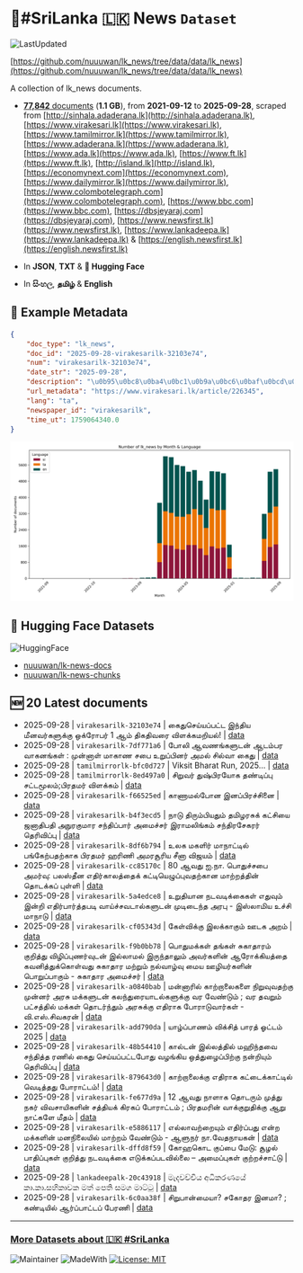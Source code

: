 # 📄#SriLanka 🇱🇰 News `Dataset`

![LastUpdated](https://img.shields.io/badge/last_updated-2025--09--28_18:43:34-green)

[https://github.com/nuuuwan/lk_news/tree/data/data/lk_news](https://github.com/nuuuwan/lk_news/tree/data/data/lk_news)

A collection of lk_news documents.

- [**77,842** documents](https://github.com/nuuuwan/lk_news/tree/data/data/lk_news) (**1.1 GB**), from **2021-09-12** to **2025-09-28**, scraped from [http://sinhala.adaderana.lk](http://sinhala.adaderana.lk), [https://www.virakesari.lk](https://www.virakesari.lk), [https://www.tamilmirror.lk](https://www.tamilmirror.lk), [https://www.adaderana.lk](https://www.adaderana.lk), [https://www.ada.lk](https://www.ada.lk), [https://www.ft.lk](https://www.ft.lk), [http://island.lk](http://island.lk), [https://economynext.com](https://economynext.com), [https://www.dailymirror.lk](https://www.dailymirror.lk), [https://www.colombotelegraph.com](https://www.colombotelegraph.com), [https://www.bbc.com](https://www.bbc.com), [https://dbsjeyaraj.com](https://dbsjeyaraj.com), [https://www.newsfirst.lk](https://www.newsfirst.lk), [https://www.lankadeepa.lk](https://www.lankadeepa.lk) & [https://english.newsfirst.lk](https://english.newsfirst.lk)

- In **JSON**, **TXT** & **🤗 Hugging Face**

- In **සිංහල**, **தமிழ்** & **English**

## 📝 Example Metadata

```json
{
    "doc_type": "lk_news",
    "doc_id": "2025-09-28-virakesarilk-32103e74",
    "num": "virakesarilk-32103e74",
    "date_str": "2025-09-28",
    "description": "\u0b95\u0bc8\u0ba4\u0bc1\u0b9a\u0bc6\u0baf\u0bcd\u0baf\u0baa\u0bcd\u0baa\u0b9f\u0bcd\u0b9f \u0b87\u0ba8\u0bcd\u0ba4\u0bbf\u0baf \u0bae\u0bc0\u0ba9\u0bb5\u0bb0\u0bcd\u0b95\u0bb3\u0bc1\u0b95\u0bcd\u0b95\u0bc1 \u0b92\u0b95\u0bcd\u0bb0\u0bcb\u0baa\u0bb0\u0bcd 1 \u0b86\u0bae\u0bcd \u0ba4\u0bbf\u0b95\u0ba4\u0bbf\u0bb5\u0bb0\u0bc8 \u0bb5\u0bbf\u0bb3\u0b95\u0bcd\u0b95\u0bae\u0bb1\u0bbf\u0baf\u0bb2\u0bcd!",
    "url_metadata": "https://www.virakesari.lk/article/226345",
    "lang": "ta",
    "newspaper_id": "virakesarilk",
    "time_ut": 1759064340.0
}
```

![Chart](https://raw.githubusercontent.com/nuuuwan/lk_news/refs/heads/data/data/lk_news/docs_by_month_and_lang.png)

## 🤗 Hugging Face Datasets

![HuggingFace](https://img.shields.io/badge/-HuggingFace-FDEE21?style=for-the-badge&logo=HuggingFace)

- [nuuuwan/lk-news-docs](https://huggingface.co/datasets/nuuuwan/lk-news-docs)
- [nuuuwan/lk-news-chunks](https://huggingface.co/datasets/nuuuwan/lk-news-chunks)

## 🆕 20 Latest documents

- 2025-09-28 | `virakesarilk-32103e74` | கைதுசெய்யப்பட்ட இந்திய மீனவர்களுக்கு ஒக்ரோபர் 1 ஆம் திகதிவரை விளக்கமறியல்! | [data](https://github.com/nuuuwan/lk_news/tree/data/data/lk_news/2020s/2025/2025-09-28-virakesarilk-32103e74)
- 2025-09-28 | `virakesarilk-7df771a6` | போலி ஆவணங்களுடன் ஆடம்பர வாகனங்கள் : முன்னாள் மாகாண சபை உறுப்பினர் அமல் சில்வா கைது | [data](https://github.com/nuuuwan/lk_news/tree/data/data/lk_news/2020s/2025/2025-09-28-virakesarilk-7df771a6)
- 2025-09-28 | `tamilmirrorlk-bfc0d727` | Viksit Bharat Run, 2025… | [data](https://github.com/nuuuwan/lk_news/tree/data/data/lk_news/2020s/2025/2025-09-28-tamilmirrorlk-bfc0d727)
- 2025-09-28 | `tamilmirrorlk-8ed497a0` | சிறுவர் துஷ்பிரயோக தண்டிப்பு சட்டமூலம்;பிரதமர் விளக்கம் | [data](https://github.com/nuuuwan/lk_news/tree/data/data/lk_news/2020s/2025/2025-09-28-tamilmirrorlk-8ed497a0)
- 2025-09-28 | `virakesarilk-f66525ed` | காணா­மல்­போன இனப்­பி­ரச்­சினை | [data](https://github.com/nuuuwan/lk_news/tree/data/data/lk_news/2020s/2025/2025-09-28-virakesarilk-f66525ed)
- 2025-09-28 | `virakesarilk-b4f3ecd5` | நாடு திரும்பியதும் தமிழரசுக் கட்சியை  ஜனாதிபதி அநுரகுமார சந்திப்பார்  அமைச்சர் இராமலிங்கம் சந்திரசேகரர் தெரிவிப்பு | [data](https://github.com/nuuuwan/lk_news/tree/data/data/lk_news/2020s/2025/2025-09-28-virakesarilk-b4f3ecd5)
- 2025-09-28 | `virakesarilk-8df6b794` | உலக மகளிர் மாநாட்டில் பங்கேற்பதற்காக  பிரதமர் ஹரிணி அமரசூரிய சீனா விஜயம் | [data](https://github.com/nuuuwan/lk_news/tree/data/data/lk_news/2020s/2025/2025-09-28-virakesarilk-8df6b794)
- 2025-09-28 | `virakesarilk-cc85170c` | 80 ஆவது ஐ.நா. பொதுச்சபை அமர்வு: பலஸ்தீன எதிர்காலத்தைக் கட்டியெழுப்புவதற்கான மாற்றத்தின் தொடக்கப் புள்ளி | [data](https://github.com/nuuuwan/lk_news/tree/data/data/lk_news/2020s/2025/2025-09-28-virakesarilk-cc85170c)
- 2025-09-28 | `virakesarilk-5a4edce8` | உறுதியான நடவடிக்கைகள் எதுவும் இன்றி எதிர்பார்த்தபடி வாய்ச்சவடால்களுடன் முடிடைந்த அரபு - இஸ்லாமிய உச்சி மாநாடு | [data](https://github.com/nuuuwan/lk_news/tree/data/data/lk_news/2020s/2025/2025-09-28-virakesarilk-5a4edce8)
- 2025-09-28 | `virakesarilk-cf05343d` | கேள்விக்கு இலக்காகும் ஊடக அறம் | [data](https://github.com/nuuuwan/lk_news/tree/data/data/lk_news/2020s/2025/2025-09-28-virakesarilk-cf05343d)
- 2025-09-28 | `virakesarilk-f9b0bb78` | பொதுமக்கள் தங்கள் சுகாதாரம் குறித்து விழிப்புணர்வுடன் இல்லாமல் இருந்தாலும் அவர்களின் ஆரோக்கியத்தை கவனித்துக்கொள்வது சுகாதார மற்றும் நல்வாழ்வு மைய ஊழியர்களின் பொறுப்பாகும் - சுகாதார அமைச்சர் | [data](https://github.com/nuuuwan/lk_news/tree/data/data/lk_news/2020s/2025/2025-09-28-virakesarilk-f9b0bb78)
- 2025-09-28 | `virakesarilk-a0840bab` | மன்னாரில் காற்றாலைகளை நிறுவுவதற்கு முன்னர் அரசு மக்களுடன் கலந்துரையாடல்களுக்கு வர வேண்டும் ; வர தவறும் பட்சத்தில் மக்கள் தொடர்ந்தும் அரசுக்கு எதிராக போராடுவார்கள் - வி.எஸ்.சிவகரன் | [data](https://github.com/nuuuwan/lk_news/tree/data/data/lk_news/2020s/2025/2025-09-28-virakesarilk-a0840bab)
- 2025-09-28 | `virakesarilk-add790da` | யாழ்ப்பாணம் விக்சித் பாரத் ஓட்டம் 2025 | [data](https://github.com/nuuuwan/lk_news/tree/data/data/lk_news/2020s/2025/2025-09-28-virakesarilk-add790da)
- 2025-09-28 | `virakesarilk-48b54410` | கால்டன் இல்லத்தில் மஹிந்தவை சந்தித்த ரணில்  கைது செய்யப்பட்டபோது வழங்கிய ஒத்துழைப்பிற்கு நன்றியும் தெரிவிப்பு | [data](https://github.com/nuuuwan/lk_news/tree/data/data/lk_news/2020s/2025/2025-09-28-virakesarilk-48b54410)
- 2025-09-28 | `virakesarilk-879643d0` | காற்றாலைக்கு எதிராக கட்டைக்காட்டில் வெடித்தது போராட்டம்! | [data](https://github.com/nuuuwan/lk_news/tree/data/data/lk_news/2020s/2025/2025-09-28-virakesarilk-879643d0)
- 2025-09-28 | `virakesarilk-fe677d9a` | 12 ஆவது நாளாக தொடரும் முத்து நகர் விவசாயிகளின் சத்தியக் கிரகப் போராட்டம் ; பிரதமரின் வாக்குறுதிக்கு ஆறு நாட்களே மீதம் | [data](https://github.com/nuuuwan/lk_news/tree/data/data/lk_news/2020s/2025/2025-09-28-virakesarilk-fe677d9a)
- 2025-09-28 | `virakesarilk-e5886117` | எல்லாவற்றையும் எதிர்ப்பது என்ற மக்களின் மனநிலையில் மாற்றம் வேண்டும் - ஆளுநர் நா.வேதநாயகன் | [data](https://github.com/nuuuwan/lk_news/tree/data/data/lk_news/2020s/2025/2025-09-28-virakesarilk-e5886117)
- 2025-09-28 | `virakesarilk-dffd8f59` | கோஹகொட குப்பை மேடு: சூழல் பாதிப்புகள் குறித்து நடவடிக்கை எடுக்கப்படவில்லை – அமைப்புகள் குற்றச்சாட்டு | [data](https://github.com/nuuuwan/lk_news/tree/data/data/lk_news/2020s/2025/2025-09-28-virakesarilk-dffd8f59)
- 2025-09-28 | `lankadeepalk-20c43918` | මැදවච්චිය අධිකරණයේ කා.කා.සහිකාවක මත් පෙති සමග මාට්ටු | [data](https://github.com/nuuuwan/lk_news/tree/data/data/lk_news/2020s/2025/2025-09-28-lankadeepalk-20c43918)
- 2025-09-28 | `virakesarilk-6c0aa38f` | சிறுபான்மையா? சகோதர இனமா? ; கண்டியில் ஆர்ப்பாட்டப் பேரணி | [data](https://github.com/nuuuwan/lk_news/tree/data/data/lk_news/2020s/2025/2025-09-28-virakesarilk-6c0aa38f)

---

### [More Datasets about 🇱🇰 #SriLanka](https://github.com/nuuuwan/lk_datasets)

![Maintainer](https://img.shields.io/badge/maintainer-nuuuwan-red)
![MadeWith](https://img.shields.io/badge/made_with-python-blue)
[![License: MIT](https://img.shields.io/badge/License-MIT-yellow.svg)](https://opensource.org/licenses/MIT)
